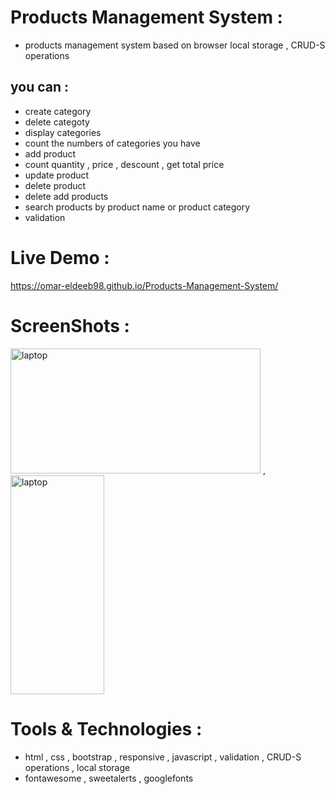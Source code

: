 # Products Management System :
* products management system based on browser local storage , CRUD-S operations
## you can :
- create category
- delete categoty
- display categories
- count the numbers of categories you have
- add product
- count quantity , price , descount , get total price
- update product
- delete product
- delete add products
- search products by product name or product category
- validation
 

# Live Demo :
https://omar-eldeeb98.github.io/Products-Management-System/

# ScreenShots :
<img src = "screenshots/laptop.gif" alt = "laptop" width = "400" height = "200"> ,<img src = "screenshots/mobile.gif" alt = "laptop" width = "150" height = "350">


# Tools & Technologies :
- html , css , bootstrap , responsive , javascript , validation ,  CRUD-S operations , local storage
- fontawesome , sweetalerts , googlefonts
